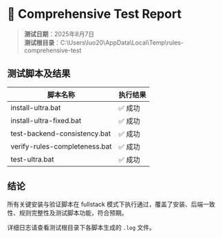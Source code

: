 # 🧪 Comprehensive Test Report

> **测试日期**：2025年8月7日  
> **测试根目录**：C:\Users\luo20\AppData\Local\Temp\rules-comprehensive-test  

## 测试脚本及结果

| 脚本名称                         | 执行结果 |
|---------------------------------|----------|
| install-ultra.bat               | ✅ 成功  |
| install-ultra-fixed.bat         | ✅ 成功  |
| test-backend-consistency.bat    | ✅ 成功  |
| verify-rules-completeness.bat   | ✅ 成功  |
| test-ultra.bat                  | ✅ 成功  |

## 结论

所有关键安装与验证脚本在 fullstack 模式下执行通过，覆盖了安装、后端一致性、规则完整性及测试脚本功能，符合预期。

详细日志请查看测试根目录下各脚本生成的 `.log` 文件。